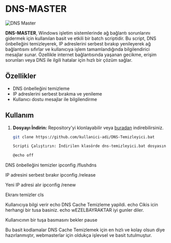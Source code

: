 # DNS-MASTER

![DNS Master](https://github.com/user-attachments/assets/a126266c-a60b-4cf6-ada1-b4d45f823fcc)

**DNS-MASTER**, Windows işletim sistemlerinde ağ bağlantı sorunlarını gidermek için kullanılan basit ve etkili bir batch scriptidir. Bu script, DNS önbelleğini temizleyerek, IP adreslerini serbest bırakıp yenileyerek ağ bağlantısını sıfırlar ve kullanıcıya işlem tamamlandığında bilgilendirici mesajlar sunar. Özellikle internet bağlantısında yaşanan gecikme, erişim sorunları veya DNS ile ilgili hatalar için hızlı bir çözüm sağlar.

## Özellikler
- DNS önbelleğini temizleme
- IP adreslerini serbest bırakma ve yenileme
- Kullanıcı dostu mesajlar ile bilgilendirme

## Kullanım

1. **Dosyayı İndirin:**
   Repository'yi klonlayabilir veya [buradan](https://github.com/wEZELBAYRAKTAR/DNS-MASTER/) indirebilirsiniz.

   ```bash
   git clone https://github.com/kullanici-adi/DNS-Temizleyici.bat

   Scripti Çalıştırın: İndirilen klasörde dns-temizleyici.bat dosyasına çift tıklayarak scripti çalıştırabilirsiniz.

   @echo off
   
DNS önbelleğini temizler
ipconfig /flushdns

IP adresini serbest bırakır
ipconfig /release

Yeni IP adresi alır
ipconfig /renew

Ekranı temizler
cls

Kullanıcıya bilgi verir
echo DNS Cache Temizleme yapildi.
echo Cikis icin herhangi bir tusa basiniz.
echo wEZELBAYRAKTAR iyi gunler diler.

Kullanıcının bir tuşa basmasını bekler
pause


Bu basit kodlamalar DNS Cache Temizlemek için en hızlı ve kolay olsun diye hazırlanmıştır, webmasterlar için oldukça işlevsel ve basit tutulmuştur.
